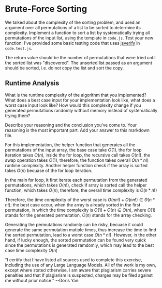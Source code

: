 # Brute-Force Sorting

We talked about the complexity of the sorting problem, and used an argument over
all permutations of a list to be sorted to determine its complexity. Implement
a function to sort a list by systematically trying all permutations of the input
list, using the template in `code.js`. Test your new function; I've provided
some basic testing code that uses [jsverify](https://jsverify.github.io/) in
`code.test.js`.

The return value should be the number of permutations that were tried until the
sorted list was "discovered". The unsorted list passed as an argument should be
sorted, i.e. do not copy the list and sort the copy.

## Runtime Analysis

What is the runtime complexity of the algorithm that you implemented? What does
a best case input for your implementation look like, what does a worst case
input look like? How would this complexity change if you generated permutations
randomly without memory instead of systematically trying them?

Describe your reasoning and the conclusion you've come to. Your reasoning is the
most important part. Add your answer to this markdown file.

For this implementation, the helper function that generates all the permutations of the input array, the base case take $O(1)$, the for loop iteration takes $O(n)$, inside the for loop, the recursive call takes $O(n!)$, the swap operation takes $O(1)$, therefore, the function takes overall $O(n*n!)$ runtime complexity. Another helper function check if the array is sorted takes $O(n)$ becuase of the for loop iteration.

In the main for loop, it first iterate each permutation from the generated permutations, which takes $O(n!)$, check if array is sorted call the helper function, which takes $O(n)$, therefore, the overall time complexity is $O(n*n!)$

Therefore, the time complexity of the worst case is $O(nn!)+O(nn!)\in\Theta(n*n!)$; the best case occur, when the array is already sorted in the first permutation, in which the time complexity is $O(1)+O(n)\in\Theta(n)$, where $O(1)$ stands for the generated permutation, $O(n)$ stands for the array checking.

Generating the permutations randomly can be risky, becuase it could generate the same permutation mutiple times, thus increase the time to find the sorted permutation, lead to a worst case $O(n*n!)$. However, in the other hand, if lucky enough, the sorted permutation can be found very quick since the permutations is generated ramdomly, which may lead to the best case time complexity $O(n)$

“I certify that I have listed all sources used to complete this exercise, including the use of any Large Language Models. All of the work is my own, except where stated otherwise. I am aware that plagiarism carries severe penalties and that if plagiarism is suspected, charges may be filed against me without prior notice.” --Doris Yan
